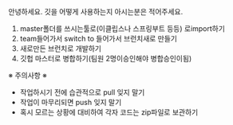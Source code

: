안녕하세요. 깃을 어떻게 사용하는지 아시는분은 적어주세요. 
1. master폴더를 쓰시는툴로(이클립스나 스프링부트 등등) 로import하기
2. team들어가서 switch to 들어가서 브런치새로 만들기
3. 새로만든 브런치로 개발하기
4. 깃헙 마스터로 병합하기(팀원 2명이승인해야 병합승인이됨)

※ 주의사항 ※
- 작업하시기 전에 습관적으로 pull 잊지 말기
- 작업이 마무리되면 push 잊지 말기 
- 혹시 모르는 상황에 대비하여 각자 코드는 zip파일로 보관하기 
